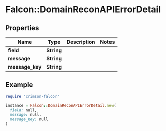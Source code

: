 # Falcon::DomainReconAPIErrorDetail

## Properties

| Name | Type | Description | Notes |
| ---- | ---- | ----------- | ----- |
| **field** | **String** |  |  |
| **message** | **String** |  |  |
| **message_key** | **String** |  |  |

## Example

```ruby
require 'crimson-falcon'

instance = Falcon::DomainReconAPIErrorDetail.new(
  field: null,
  message: null,
  message_key: null
)
```

